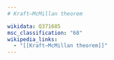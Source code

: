 ```yaml
---
# Kraft–McMillan theorem

wikidata: Q371685
msc_classification: "68"
wikipedia_links:
  - "[[Kraft–McMillan theorem]]"
---
```

